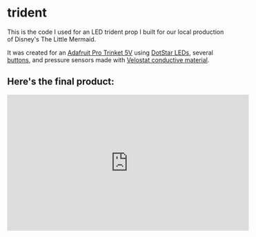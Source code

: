 # trident

This is the code I used for an LED trident prop I built for our local production of Disney's The Little Mermaid.

It was created for an [Adafruit Pro Trinket 5V](https://www.adafruit.com/products/2000) using [DotStar LEDs](https://www.adafruit.com/categories/885), several [buttons](https://www.adafruit.com/categories/235), and pressure sensors made with [Velostat conductive material](https://www.adafruit.com/products/1361).

## Here's the final product:
<iframe width="560" height="315" src="https://www.youtube.com/embed/uVdDKoUfJbE?rel=0" frameborder="0" allowfullscreen></iframe>
